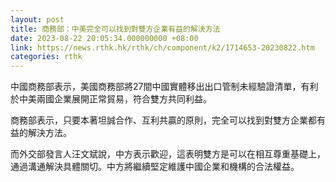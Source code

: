 ```yaml
---
layout: post
title: 商務部：中美完全可以找到對雙方企業有益的解決方法
date: 2023-08-22 20:05:34.000000000 +08:00
link: https://news.rthk.hk/rthk/ch/component/k2/1714653-20230822.htm
categories: rthk
---
```


中國商務部表示，美國商務部將27間中國實體移出出口管制未經驗證清單，有利於中美兩國企業展開正常貿易，符合雙方共同利益。

商務部表示，只要本著坦誠合作、互利共贏的原則，完全可以找到對雙方企業都有益的解決方法。

而外交部發言人汪文斌說，中方表示歡迎，這表明雙方是可以在相互尊重基礎上，通過溝通解決具體關切。中方將繼續堅定維護中國企業和機構的合法權益。

